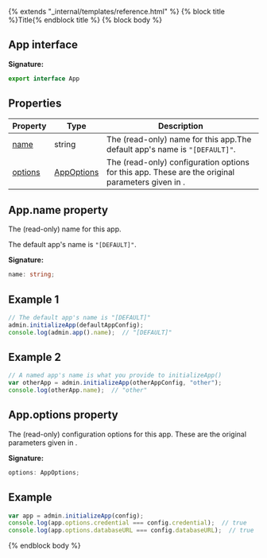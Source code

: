 {% extends "_internal/templates/reference.html" %}
{% block title %}Title{% endblock title %}
{% block body %}

## App interface

<b>Signature:</b>

```typescript
export interface App 
```

## Properties

|  Property | Type | Description |
|  --- | --- | --- |
|  [name](./firebase-admin_messaging.app.md#appname_property) | string | The (read-only) name for this app.<!-- -->The default app's name is <code>&quot;[DEFAULT]&quot;</code>. |
|  [options](./firebase-admin_messaging.app.md#appoptions_property) | [AppOptions](./firebase-admin_.appoptions.md#appoptions_interface) | The (read-only) configuration options for this app. These are the original parameters given in . |

## App.name property

The (read-only) name for this app.

The default app's name is `"[DEFAULT]"`<!-- -->.

<b>Signature:</b>

```typescript
name: string;
```

## Example 1


```javascript
// The default app's name is "[DEFAULT]"
admin.initializeApp(defaultAppConfig);
console.log(admin.app().name);  // "[DEFAULT]"

```

## Example 2


```javascript
// A named app's name is what you provide to initializeApp()
var otherApp = admin.initializeApp(otherAppConfig, "other");
console.log(otherApp.name);  // "other"

```

## App.options property

The (read-only) configuration options for this app. These are the original parameters given in .

<b>Signature:</b>

```typescript
options: AppOptions;
```

## Example


```javascript
var app = admin.initializeApp(config);
console.log(app.options.credential === config.credential);  // true
console.log(app.options.databaseURL === config.databaseURL);  // true

```

{% endblock body %}
